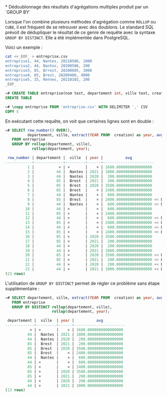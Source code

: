 <!--
Les commits sur ce sujet sont :

* https://git.postgresql.org/gitweb/?p=postgresql.git;a=commit;h=be45be9c33a85e72cdaeb9967e9f6d2d00199e09

Discussion

* https://www.postgresql.org/message-id/flat/bf3805a8-d7d1-ae61-fece-761b7ff41ecc@postgresfriends.org

-->

<div class="slide-content">
  * Dédoublonnage des résultats d'agrégations multiples produit par un `GROUP BY`
</div>

<div class="notes">

Lorsque l'on combine plusieurs méthodes d'agrégation comme `ROLLUP` ou `CUBE`,
il est fréquent de se retrouver avec des doublons. Le standard SQL prévoit de
dédupliquer le résultat de ce genre de requête avec la syntaxe `GROUP BY
DISTINCT`. Elle a été implémentée dans PostgreSQL.

Voici un exemple : 

```bash
cat <<_EOF_ > entreprise.csv
entreprise1, 44, Nantes, 20210506, 1000
entreprise2, 44, Nantes, 20200506, 200
entreprise3, 85, Brrest, 20200605, 3000
entreprise4, 85, Brest, 20200406, 4000
entreprise5, 35, Rennes, 20210102, 200
_EOF_
```

```sql
=# CREATE TABLE entreprise(nom text, departement int, ville text, creation date, montant int); 
CREATE TABLE

=# \copy entreprise FROM 'entreprise.csv' WITH DELIMITER ',' CSV
COPY 5
```

En exécutant cette requête, on voit que certaines lignes sont en double :

```sql
=# SELECT row_number() OVER(),
          departement, ville, extract(YEAR FROM  creation) as year, avg(montant) 
   FROM entreprise 
   GROUP BY rollup(departement, ville),
            rollup(departement, year);

 row_number | departement |  ville  | year |          avg
------------+-------------+---------+------+-----------------------
          1 |           ¤ | ¤       |    ¤ | 1680.0000000000000000
          2 |          44 |  Nantes | 2021 | 1000.0000000000000000
          3 |          44 |  Nantes | 2020 |  200.0000000000000000
          4 |          85 |  Brest  | 2021 |  200.0000000000000000
          5 |          85 |  Brest  | 2020 | 3500.0000000000000000
          6 |          85 |  Brest  |    ¤ | 2400.0000000000000000
          7 |          44 |  Nantes |    ¤ |  600.0000000000000000
          8 |          85 |  Brest  |    ¤ | 2400.0000000000000000 << DOUBLON DE 6
          9 |          44 |  Nantes |    ¤ |  600.0000000000000000 << DOUBLON DE 7
         10 |          44 | ¤       |    ¤ |  600.0000000000000000
         11 |          85 | ¤       |    ¤ | 2400.0000000000000000
         12 |          44 | ¤       |    ¤ |  600.0000000000000000 << DOUBLON DE 10
         13 |          85 | ¤       |    ¤ | 2400.0000000000000000 << DOUBLON DE 11
         14 |          44 | ¤       |    ¤ |  600.0000000000000000 << DOUBLON DE 10
         15 |          85 | ¤       |    ¤ | 2400.0000000000000000 << DOUBLON DE 11
         16 |          85 | ¤       | 2020 | 3500.0000000000000000
         17 |          85 | ¤       | 2021 |  200.0000000000000000
         18 |          44 | ¤       | 2020 |  200.0000000000000000
         19 |          44 | ¤       | 2021 | 1000.0000000000000000
         20 |          85 | ¤       | 2020 | 3500.0000000000000000 << DOUBLON DE 16
         21 |          85 | ¤       | 2021 |  200.0000000000000000 << DOUBLON DE 17
         22 |          44 | ¤       | 2020 |  200.0000000000000000 << DOUBLON DE 18
         23 |          44 | ¤       | 2021 | 1000.0000000000000000 << DOUBLON DE 19
(23 rows)
```

L'utilisation de `GROUP BY DISTINCT` permet de régler ce problème sans étape
supplémentaire :

```sql
=# SELECT departement, ville, extract(YEAR FROM  creation) as year, avg(montant) 
   FROM entreprise 
   GROUP BY DISTINCT rollup(departement, ville), 
                     rollup(departement, year);

 departement |  ville  | year |          avg
-------------+---------+------+-----------------------
           ¤ | ¤       |    ¤ | 1680.0000000000000000
          44 |  Nantes | 2021 | 1000.0000000000000000
          44 |  Nantes | 2020 |  200.0000000000000000
          85 |  Brest  | 2021 |  200.0000000000000000
          85 |  Brest  | 2020 | 3500.0000000000000000
          85 |  Brest  |    ¤ | 2400.0000000000000000
          44 |  Nantes |    ¤ |  600.0000000000000000
          44 | ¤       |    ¤ |  600.0000000000000000
          85 | ¤       |    ¤ | 2400.0000000000000000
          85 | ¤       | 2020 | 3500.0000000000000000
          85 | ¤       | 2021 |  200.0000000000000000
          44 | ¤       | 2020 |  200.0000000000000000
          44 | ¤       | 2021 | 1000.0000000000000000
(13 rows)
```

</div>
